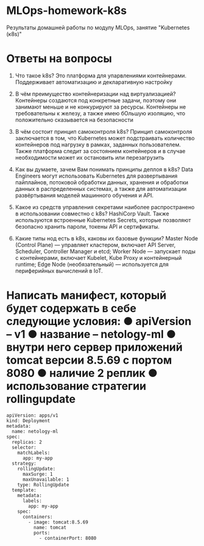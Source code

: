 # MLOps-homework-k8s
Результаты домашней работы по модулу MLOps, занятие "Kubernetes (к8s)"

# Ответы на вопросы

1. Что такое k8s?
  Это платформа для упарвлениями контейнерами. Поддерживает автоматизацию и декларативную настройку

2. В чём преимущество контейнеризации над виртуализацией?
  Контейнеры создаются под конкретные задачи, поэтому они занимают меньше и не конкурируют за ресурсы. Контейнеры не требовательны к железу, а также имею бОльшую изоляцию, что положительно сказывается на безопасности

3. В чём состоит принцип самоконтроля k8s?
  Принцип самоконтроля заключается в том, что Kubernetes может подстраивать количество контейнеров под нагрузку в рамках, заданных пользователем. Также платформа следит за состоянием контейнеров и в случае необходимости может их остановить или перезагрузить

4. Как вы думаете, зачем Вам понимать принципы деплоя в k8s?
   Data Engineers могут использовать Kubernetes для развертывания пайплайнов, потоковой обработки данных, хранения и обработки данных в распределенных системах, а также для автоматизации развёртывания моделей машинного обучения и API.

5. Какое из средств управления секретами наиболее распространено в использовании совместно с k8s?
  HashiCorp Vault. Также используются встроенные Kubernetes Secrets, которые позволяют безопасно хранить пароли, токены API и сертификаты. 
      
6. Какие типы нод есть в k8s, каковы их базовые функции?
  Master Node (Control Plane) — управляет кластером, включает API Server, Scheduler, Controller Manager и etcd; Worker Node — запускает поды с контейнерами, включает Kubelet, Kube Proxy и контейнерный runtime; Edge Node (необязательный) — используется для периферийных вычислений в IoT.

# Написать манифест, который будет содержать в себе следующие условия: ● apiVersion – v1 ● название – netology-ml ● внутри него сервер приложений tomcat версии 8.5.69 с портом 8080 ● наличие 2 реплик ● использование стратегии rollingupdate
```
apiVersion: apps/v1
kind: Deployment
metadata:
  name: netology-ml
spec:
  replicas: 2
  selector:
    matchLabels:
      app: my-app
  strategy:
    rollingUpdate:
      maxSurge: 1
      maxUnavailable: 1
    type: RollingUpdate
  template:
    metadata:
      labels:
        app: my-app
    spec:
      containers:
        - image: tomcat:8.5.69
          name: tomcat
          ports:
            - containerPort: 8080
```
